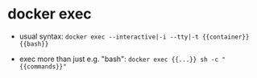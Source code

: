 # docker exec

- usual syntax:
`docker exec --interactive|-i --tty|-t {{container}} {{bash}}`

- exec more than just e.g. "bash":
`docker exec {{...}} sh -c "{{commands}}"`
